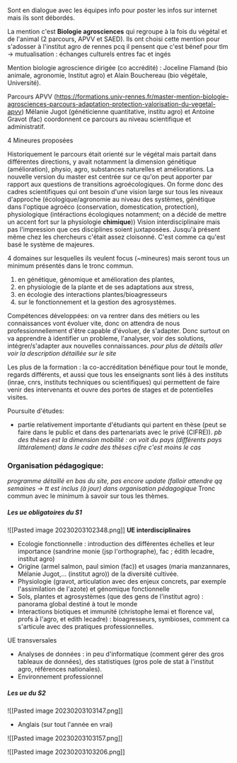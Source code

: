

Sont en dialogue avec les équipes info pour poster les infos sur internet mais ils sont débordés.

La mention c'est **Biologie agrosciences** qui regroupe à la fois du végétal et de l'animal (2 parcours, APVV et SAED).
Ils ont choisi cette mention pour s'adosser à l'institut agro de rennes pcq il pensent que c'est bénef pour tlm -> mutualisation : échanges culturels entres fac et ingés

Mention biologie agroscience dirigée (co accrédité) : Joceline Flamand (bio animale, agronomie, Institut agro) et Alain Bouchereau (bio végétale, Université).

Parcours APVV (https://formations.univ-rennes.fr/master-mention-biologie-agrosciences-parcours-adaptation-protection-valorisation-du-vegetal-apvv)
Mélanie Jugot (généticienne quantitative, institu agro) et Antoine Gravot (fac) coordonnent ce parcours au niveau scientifique et administratif.


4 Mineures proposées

Historiquement le parcours était orienté sur le végétal mais partait dans différentes directions, y avait notamment la dimension génétique (amélioration), physio, agro, substances naturelles et améliorations.
La nouvelle version du master est centrée sur ce qu'on peut apporter par rapport aux questions de transitions agroécologiques.
On forme donc des cadres scientifiques qui ont besoin d'une vision large sur tous les niveaux d'approche (écologique/agronomie au niveau des systèmes, génétique dans l'optique agroéco (conservation, domestication, protection), physiologique (intéractions écologiques notamment; on a décidé de mettre un accent fort sur la physiologie **chimique**))
Vision interdisciplinaire mais pas l'impression que ces disciplines soient juxtaposées.
Jusqu'à présent même chez les chercheurs c'était assez cloisonné.
C'est comme ca qu'est basé le système de majeures.

4 domaines sur lesquelles ils veulent focus (~mineures) mais seront tous un minimum présentés dans le tronc commun.
1.  en génétique, génomique et amélioration des plantes,
2.  en physiologie de la plante et de ses adaptations aux stress,
3.  en écologie des interactions plantes/bioagresseurs
4.  sur le fonctionnement et la gestion des agrosystèmes.


Compétences développées: on va rentrer dans des métiers ou les connaissances vont évoluer vite, donc on attendra de nous professionnellement d'être capable d'évoluer, de s'adapter.
Donc surtout on va apprendre à identifier un probleme, l'analyser, voir des solutions, intégrer/s'adapter aux nouvelles connaissances.
*pour plus de détails aller voir la description détaillée sur le site*

Les plus de la formation : la co-accréditation bénéfique pour tout le monde, regards différents, et aussi que tous les enseignants sont liés à des instituts (inrae, cnrs, instituts techniques ou scientifiques) qui permettent de faire venir des intervenants et ouvre des portes de stages et de potentielles visites.

Poursuite d'études:
- partie relativement importante d'étudiants qui partent en thèse (peut se faire dans le public et dans des partenariats avec le privé (CIFRE)).
*pb des thèses est la dimension mobilité : on voit du pays (différents pays littéralement)*
*dans le cadre des thèses cifre c'est moins le cas*


### Organisation pédagogique:
*programme détaillé en bas du site, pas encore update (falloir attendre qq semaines -> tt est inclus (à jour) dans organisation pédagogique*
Tronc commun avec le minimum à savoir sur tous les thèmes.

##### Les ue obligatoires du S1
![[Pasted image 20230203102348.png]]
**UE interdisciplinaires**
- Ecologie fonctionnelle : introduction des différentes échelles et leur importance (sandrine monie (jsp l'orthographe), fac ; édith lecadre, institut agro)
- Origine (armel salmon, paul simion (fac)) et usages (maria manzannares, Mélanie Jugot,... (institut agro)) de la diversité cultivée.
- Physiologie (gravot, articulation avec des enjeux concrets, par exemple l'assimilation de l'azote) et génomique fonctionnelle 
- Sols, plantes et agrosystèmes (que des gens de l'institut agro) : panorama global destiné à tout le monde
- Interactions biotiques et immunité (christophe lemai et florence val, profs à l'agro, et edith lecadre) : bioagresseurs, symbioses, comment ca s'articule avec des pratiques professionnelles.

UE transversales
- Analyses de données : in peu d'informatique (comment gérer des gros tableaux de données), des statistiques (gros pole de stat à l'institut agro, références nationales).
- Environnement professionnel

##### Les ue du S2

![[Pasted image 20230203103147.png]]
- Anglais (sur tout l'année en vrai)

![[Pasted image 20230203103157.png]]

![[Pasted image 20230203103206.png]]